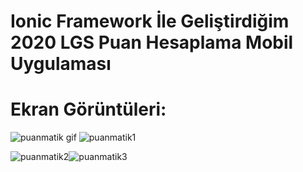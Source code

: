 # Ionic Framework İle Geliştirdiğim 2020 LGS Puan Hesaplama Mobil Uygulaması

# Ekran Görüntüleri:

![puanmatik gif](https://user-images.githubusercontent.com/24936165/97877456-46e44c00-1d2e-11eb-889d-c42b016a9c5a.gif)
![puanmatik1](https://user-images.githubusercontent.com/24936165/97877322-0c7aaf00-1d2e-11eb-91d9-1657ed6969fc.png)

![puanmatik2](https://user-images.githubusercontent.com/24936165/97877396-2a481400-1d2e-11eb-8291-884b157dc100.png)![puanmatik3](https://user-images.githubusercontent.com/24936165/97877437-3e8c1100-1d2e-11eb-8cc0-1b4a44f4a983.png)

